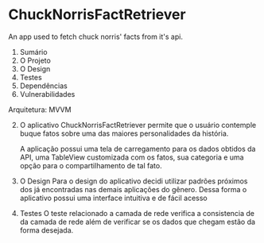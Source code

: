 # ChuckNorrisFactRetriever
An app used to fetch chuck norris' facts from it's api.


1. Sumário
2. O Projeto
3. O Design
4. Testes
5. Dependências
6. Vulnerabilidades

Arquitetura: MVVM




2. O aplicativo ChuckNorrisFactRetriever permite que o usuário contemple buque fatos sobre uma das maiores personalidades da história.

    A aplicação possui uma tela de carregamento para os dados obtidos da API, uma TableView customizada com os fatos, sua categoria e uma opção para o compartilhamento de tal fato.

3. O Design
Para o design do aplicativo decidi utilizar padrões próximos dos já encontradas nas demais aplicações do gênero. Dessa forma o aplicativo possui uma interface intuitiva e de fácil acesso

4. Testes
O teste relacionado a camada de rede verifica a consistencia de da camada de rede além de verificar se os dados que chegam estão da forma desejada.



